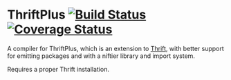 # ThriftPlus [![Build Status](https://travis-ci.org/silver-saas/thriftplus.svg?branch=master)](https://travis-ci.org/silver-saas/thriftplus) [![Coverage Status](https://coveralls.io/repos/github/silver-saas/thriftplus/badge.svg?branch=master)](https://coveralls.io/github/silver-saas/thriftplus?branch=master)

A compiler for ThriftPlus, which is an extension to [Thrift](https://thrift.apache.org/), with better support for emitting packages and with a niftier library and import system.

Requires a proper Thrift installation.
